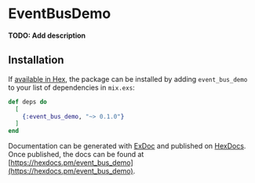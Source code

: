 # EventBusDemo

**TODO: Add description**

## Installation

If [available in Hex](https://hex.pm/docs/publish), the package can be installed
by adding `event_bus_demo` to your list of dependencies in `mix.exs`:

```elixir
def deps do
  [
    {:event_bus_demo, "~> 0.1.0"}
  ]
end
```

Documentation can be generated with [ExDoc](https://github.com/elixir-lang/ex_doc)
and published on [HexDocs](https://hexdocs.pm). Once published, the docs can
be found at [https://hexdocs.pm/event_bus_demo](https://hexdocs.pm/event_bus_demo).

